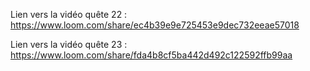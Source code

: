 Lien vers la vidéo quête 22 : https://www.loom.com/share/ec4b39e9e725453e9dec732eeae57018

Lien vers la vidéo quête 23 : https://www.loom.com/share/fda4b8cf5ba442d492c122592ffb99aa
